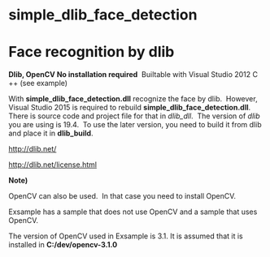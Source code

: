# simple_dlib_face_detection  
# Face recognition by dlib  
**Dlib, OpenCV No installation required**  Builtable with Visual Studio 2012 C ++ (see example)  

With **simple_dlib_face_detection.dll** recognize the face by dlib.  
However, Visual Studio 2015 is required to rebuild **simple_dlib_face_detection.dll**.  
There is source code and project file for that in *dlib_dll*.  
The version of *dlib* you are using is 19.4.  To use the later version, you need to build it from dlib and place it in **dlib_build**. 

http://dlib.net/  

http://dlib.net/license.html  

**Note)**  

OpenCV can also be used.  In that case you need to install OpenCV.  

Exsample has a sample that does not use OpenCV and a sample that uses OpenCV.  

The version of OpenCV used in Exsample is 3.1. It is assumed that it is installed in **C:/dev/opencv-3.1.0**  
